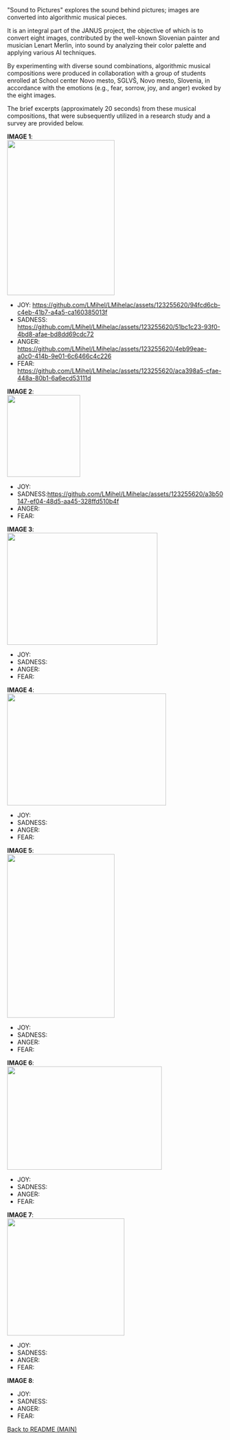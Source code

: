 "Sound to Pictures" explores the sound behind pictures; images are converted into algorithmic musical pieces.

It is an integral part of the JANUS project, the objective of which is to convert eight images, contributed by the well-known Slovenian painter and musician Lenart Merlin, into sound by analyzing their color palette and applying various AI techniques.

By experimenting with diverse sound combinations, algorithmic musical compositions were produced in collaboration with a group of students enrolled at School center Novo mesto, SGLVŠ, Novo mesto, Slovenia, in accordance with the emotions (e.g., fear, sorrow, joy, and anger) evoked by the eight images.

The brief excerpts (approximately 20 seconds) from these musical compositions, that were subsequently utilized in a research study and a survey are provided below.


**IMAGE 1**:  
 <img src="https://github.com/LMihel/LMihelac/assets/123255620/2aebb46a-8b19-4b55-ac91-466b2f947e2f" width="250" height="360">
 
- JOY: https://github.com/LMihel/LMihelac/assets/123255620/94fcd6cb-c4eb-41b7-a4a5-ca160385013f
- SADNESS: https://github.com/LMihel/LMihelac/assets/123255620/51bc1c23-93f0-4bd8-afae-bd8dd69cdc72
- ANGER: https://github.com/LMihel/LMihelac/assets/123255620/4eb99eae-a0c0-414b-9e01-6c6466c4c226
- FEAR: https://github.com/LMihel/LMihelac/assets/123255620/aca398a5-cfae-448a-80b1-6a6ecd53111d




**IMAGE 2**:  
<img src="https://github.com/LMihel/LMihelac/assets/123255620/b111d915-26a2-4414-8d81-c1774c01df1b" width="170" height="190">

- JOY: 
- SADNESS:https://github.com/LMihel/LMihelac/assets/123255620/a3b50147-ef04-48d5-aa45-328ffd510b4f
- ANGER: 
- FEAR: 


**IMAGE 3**:  
<img src="https://github.com/LMihel/LMihelac/assets/123255620/2af6ade4-e9a6-4b2c-921d-fbca54507209" width="350" height="260">

- JOY: 
- SADNESS:
- ANGER: 
- FEAR: 


**IMAGE 4**:  
<img src="https://github.com/LMihel/LMihelac/assets/123255620/01d431f7-69ae-4fdc-8ace-919a4f18bf14" width="370" height="260">

- JOY: 
- SADNESS:
- ANGER: 
- FEAR:

  
**IMAGE 5**:  
<img src="https://github.com/LMihel/LMihelac/assets/123255620/3f309967-df68-4986-8858-7c173fff0959" width="250" height="380">

- JOY: 
- SADNESS:
- ANGER: 
- FEAR:


**IMAGE 6**:  
<img src="https://github.com/LMihel/LMihelac/assets/123255620/d2c2636d-1ffc-45e2-af91-29208a5eb9c2" width="360" height="240">

- JOY: 
- SADNESS:
- ANGER: 
- FEAR:


**IMAGE 7**:  
<img src="https://github.com/LMihel/LMihelac/assets/123255620/61114ee4-0781-457f-8f77-4fedcfb1af48" width="273" height="272">

- JOY: 
- SADNESS:
- ANGER: 
- FEAR:

  

**IMAGE 8**:  

- JOY: 
- SADNESS:
- ANGER: 
- FEAR: 

[Back to README (MAIN)](https://github.com/LMihel/LMihelac)
